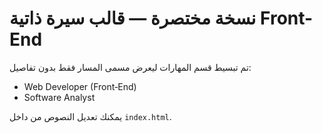 # نسخة مختصرة — قالب سيرة ذاتية Front-End

تم تبسيط قسم المهارات ليعرض مسمى المسار فقط بدون تفاصيل:
- Web Developer (Front‑End)
- Software Analyst

يمكنك تعديل النصوص من داخل `index.html`.
